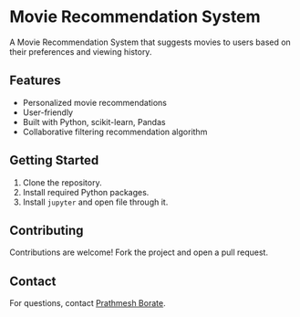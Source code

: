 # Movie Recommendation System

A Movie Recommendation System that suggests movies to users based on their preferences and viewing history.

## Features

- Personalized movie recommendations
- User-friendly
- Built with Python, scikit-learn, Pandas
- Collaborative filtering recommendation algorithm

## Getting Started

1. Clone the repository.
2. Install required Python packages.
3. Install `jupyter` and open file through it.

## Contributing

Contributions are welcome! Fork the project and open a pull request.

## Contact

For questions, contact [Prathmesh Borate](mailto:prathmeshborate01@gmail.com).
